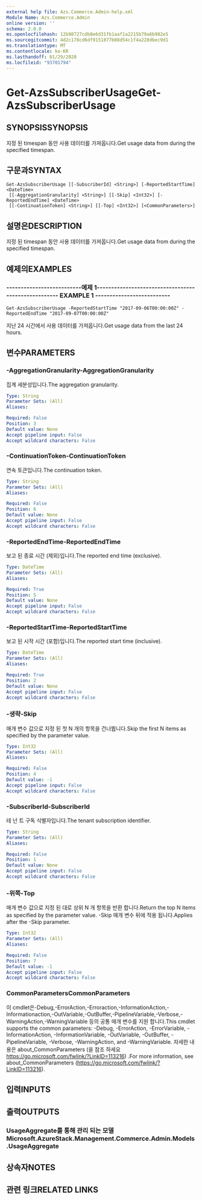```yaml
---
external help file: Azs.Commerce.Admin-help.xml
Module Name: Azs.Commerce.Admin
online version: ''
schema: 2.0.0
ms.openlocfilehash: 12b98727cdb8e6d31fb1aaf1a2215b79a6b982e5
ms.sourcegitcommit: 4d2c178cd6df9151877b08d54c1f4a228dbec9d1
ms.translationtype: MT
ms.contentlocale: ko-KR
ms.lasthandoff: 01/29/2020
ms.locfileid: "93701794"
---
```

# <span data-ttu-id="ef356-101">Get-AzsSubscriberUsage</span><span class="sxs-lookup"><span data-stu-id="ef356-101">Get-AzsSubscriberUsage</span></span>

## <span data-ttu-id="ef356-102">SYNOPSIS</span><span class="sxs-lookup"><span data-stu-id="ef356-102">SYNOPSIS</span></span>
<span data-ttu-id="ef356-103">지정 된 timespan 동안 사용 데이터를 가져옵니다.</span><span class="sxs-lookup"><span data-stu-id="ef356-103">Get usage data from during the specified timespan.</span></span>

## <span data-ttu-id="ef356-104">구문과</span><span class="sxs-lookup"><span data-stu-id="ef356-104">SYNTAX</span></span>

```
Get-AzsSubscriberUsage [[-SubscriberId] <String>] [-ReportedStartTime] <DateTime>
 [[-AggregationGranularity] <String>] [[-Skip] <Int32>] [-ReportedEndTime] <DateTime>
 [[-ContinuationToken] <String>] [[-Top] <Int32>] [<CommonParameters>]
```

## <span data-ttu-id="ef356-105">설명은</span><span class="sxs-lookup"><span data-stu-id="ef356-105">DESCRIPTION</span></span>
<span data-ttu-id="ef356-106">지정 된 timespan 동안 사용 데이터를 가져옵니다.</span><span class="sxs-lookup"><span data-stu-id="ef356-106">Get usage data from during the specified timespan.</span></span>

## <span data-ttu-id="ef356-107">예제의</span><span class="sxs-lookup"><span data-stu-id="ef356-107">EXAMPLES</span></span>

### <span data-ttu-id="ef356-108">--------------------------예제 1--------------------------</span><span class="sxs-lookup"><span data-stu-id="ef356-108">-------------------------- EXAMPLE 1 --------------------------</span></span>
```
Get-AzsSubscriberUsage -ReportedStartTime "2017-09-06T00:00:00Z" -ReportedEndTime "2017-09-07T00:00:00Z"
```

<span data-ttu-id="ef356-109">지난 24 시간에서 사용 데이터를 가져옵니다.</span><span class="sxs-lookup"><span data-stu-id="ef356-109">Get usage data from the last 24 hours.</span></span>

## <span data-ttu-id="ef356-110">변수</span><span class="sxs-lookup"><span data-stu-id="ef356-110">PARAMETERS</span></span>

### <span data-ttu-id="ef356-111">-AggregationGranularity</span><span class="sxs-lookup"><span data-stu-id="ef356-111">-AggregationGranularity</span></span>
<span data-ttu-id="ef356-112">집계 세분성입니다.</span><span class="sxs-lookup"><span data-stu-id="ef356-112">The aggregation granularity.</span></span>

```yaml
Type: String
Parameter Sets: (All)
Aliases: 

Required: False
Position: 3
Default value: None
Accept pipeline input: False
Accept wildcard characters: False
```

### <span data-ttu-id="ef356-113">-ContinuationToken</span><span class="sxs-lookup"><span data-stu-id="ef356-113">-ContinuationToken</span></span>
<span data-ttu-id="ef356-114">연속 토큰입니다.</span><span class="sxs-lookup"><span data-stu-id="ef356-114">The continuation token.</span></span>

```yaml
Type: String
Parameter Sets: (All)
Aliases: 

Required: False
Position: 6
Default value: None
Accept pipeline input: False
Accept wildcard characters: False
```

### <span data-ttu-id="ef356-115">-ReportedEndTime</span><span class="sxs-lookup"><span data-stu-id="ef356-115">-ReportedEndTime</span></span>
<span data-ttu-id="ef356-116">보고 된 종료 시간 (제외)입니다.</span><span class="sxs-lookup"><span data-stu-id="ef356-116">The reported end time (exclusive).</span></span>

```yaml
Type: DateTime
Parameter Sets: (All)
Aliases: 

Required: True
Position: 5
Default value: None
Accept pipeline input: False
Accept wildcard characters: False
```

### <span data-ttu-id="ef356-117">-ReportedStartTime</span><span class="sxs-lookup"><span data-stu-id="ef356-117">-ReportedStartTime</span></span>
<span data-ttu-id="ef356-118">보고 된 시작 시간 (포함)입니다.</span><span class="sxs-lookup"><span data-stu-id="ef356-118">The reported start time (inclusive).</span></span>

```yaml
Type: DateTime
Parameter Sets: (All)
Aliases: 

Required: True
Position: 2
Default value: None
Accept pipeline input: False
Accept wildcard characters: False
```

### <span data-ttu-id="ef356-119">-생략</span><span class="sxs-lookup"><span data-stu-id="ef356-119">-Skip</span></span>
<span data-ttu-id="ef356-120">매개 변수 값으로 지정 된 첫 N 개의 항목을 건너뜁니다.</span><span class="sxs-lookup"><span data-stu-id="ef356-120">Skip the first N items as specified by the parameter value.</span></span>

```yaml
Type: Int32
Parameter Sets: (All)
Aliases: 

Required: False
Position: 4
Default value: -1
Accept pipeline input: False
Accept wildcard characters: False
```

### <span data-ttu-id="ef356-121">-SubscriberId</span><span class="sxs-lookup"><span data-stu-id="ef356-121">-SubscriberId</span></span>
<span data-ttu-id="ef356-122">테 넌 트 구독 식별자입니다.</span><span class="sxs-lookup"><span data-stu-id="ef356-122">The tenant subscription identifier.</span></span>

```yaml
Type: String
Parameter Sets: (All)
Aliases: 

Required: False
Position: 1
Default value: None
Accept pipeline input: False
Accept wildcard characters: False
```

### <span data-ttu-id="ef356-123">-위쪽</span><span class="sxs-lookup"><span data-stu-id="ef356-123">-Top</span></span>
<span data-ttu-id="ef356-124">매개 변수 값으로 지정 된 대로 상위 N 개 항목을 반환 합니다.</span><span class="sxs-lookup"><span data-stu-id="ef356-124">Return the top N items as specified by the parameter value.</span></span>
<span data-ttu-id="ef356-125">-Skip 매개 변수 뒤에 적용 됩니다.</span><span class="sxs-lookup"><span data-stu-id="ef356-125">Applies after the -Skip parameter.</span></span>

```yaml
Type: Int32
Parameter Sets: (All)
Aliases: 

Required: False
Position: 7
Default value: -1
Accept pipeline input: False
Accept wildcard characters: False
```

### <span data-ttu-id="ef356-126">CommonParameters</span><span class="sxs-lookup"><span data-stu-id="ef356-126">CommonParameters</span></span>
<span data-ttu-id="ef356-127">이 cmdlet은-Debug,-ErrorAction,-Erroraction,-InformationAction,-Informationaction,-OutVariable,-OutBuffer,-PipelineVariable,-Verbose,-WarningAction,-WarningVariable 등의 공통 매개 변수를 지원 합니다.</span><span class="sxs-lookup"><span data-stu-id="ef356-127">This cmdlet supports the common parameters: -Debug, -ErrorAction, -ErrorVariable, -InformationAction, -InformationVariable, -OutVariable, -OutBuffer, -PipelineVariable, -Verbose, -WarningAction, and -WarningVariable.</span></span> <span data-ttu-id="ef356-128">자세한 내용은 about_CommonParameters (을 참조 하세요 https://go.microsoft.com/fwlink/?LinkID=113216) .</span><span class="sxs-lookup"><span data-stu-id="ef356-128">For more information, see about_CommonParameters (https://go.microsoft.com/fwlink/?LinkID=113216).</span></span>

## <span data-ttu-id="ef356-129">입력</span><span class="sxs-lookup"><span data-stu-id="ef356-129">INPUTS</span></span>

## <span data-ttu-id="ef356-130">출력</span><span class="sxs-lookup"><span data-stu-id="ef356-130">OUTPUTS</span></span>

### <span data-ttu-id="ef356-131">UsageAggregate를 통해 관리 되는 모델</span><span class="sxs-lookup"><span data-stu-id="ef356-131">Microsoft.AzureStack.Management.Commerce.Admin.Models.UsageAggregate</span></span>

## <span data-ttu-id="ef356-132">상속자</span><span class="sxs-lookup"><span data-stu-id="ef356-132">NOTES</span></span>

## <span data-ttu-id="ef356-133">관련 링크</span><span class="sxs-lookup"><span data-stu-id="ef356-133">RELATED LINKS</span></span>

